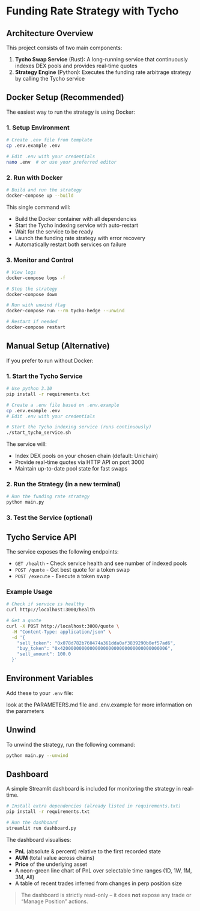 # Funding Rate Strategy with Tycho

## Architecture Overview

This project consists of two main components:

1. **Tycho Swap Service** (Rust): A long-running service that continuously indexes DEX pools and provides real-time quotes
2. **Strategy Engine** (Python): Executes the funding rate arbitrage strategy by calling the Tycho service

## Docker Setup (Recommended)

The easiest way to run the strategy is using Docker:

### 1. Setup Environment
```bash
# Create .env file from template
cp .env.example .env

# Edit .env with your credentials
nano .env  # or use your preferred editor
```

### 2. Run with Docker
```bash
# Build and run the strategy
docker-compose up --build
```

This single command will:
- Build the Docker container with all dependencies
- Start the Tycho indexing service with auto-restart
- Wait for the service to be ready
- Launch the funding rate strategy with error recovery
- Automatically restart both services on failure

### 3. Monitor and Control
```bash
# View logs
docker-compose logs -f

# Stop the strategy
docker-compose down

# Run with unwind flag
docker-compose run --rm tycho-hedge --unwind

# Restart if needed
docker-compose restart
```

## Manual Setup (Alternative)

If you prefer to run without Docker:

### 1. Start the Tycho Service
```bash
# Use python 3.10
pip install -r requirements.txt

# Create a .env file based on .env.example
cp .env.example .env
# Edit .env with your credentials

# Start the Tycho indexing service (runs continuously)
./start_tycho_service.sh
```

The service will:
- Index DEX pools on your chosen chain (default: Unichain)
- Provide real-time quotes via HTTP API on port 3000
- Maintain up-to-date pool state for fast swaps

### 2. Run the Strategy (in a new terminal)
```bash
# Run the funding rate strategy
python main.py
```

### 3. Test the Service (optional)

## Tycho Service API

The service exposes the following endpoints:

- `GET /health` - Check service health and see number of indexed pools
- `POST /quote` - Get best quote for a token swap
- `POST /execute` - Execute a token swap

### Example Usage

```bash
# Check if service is healthy
curl http://localhost:3000/health

# Get a quote
curl -X POST http://localhost:3000/quote \
  -H "Content-Type: application/json" \
  -d '{
    "sell_token": "0x078d782b760474a361dda0af3839290b0ef57ad6",
    "buy_token": "0x4200000000000000000000000000000000000006",
    "sell_amount": 100.0
  }'
```

## Environment Variables

Add these to your `.env` file:

look at the PARAMETERS.md file and .env.example for more information on the parameters

## Unwind

To unwind the strategy, run the following command:

```bash
python main.py --unwind
```

## Dashboard

A simple Streamlit dashboard is included for monitoring the strategy in real-time.

```bash
# Install extra dependencies (already listed in requirements.txt)
pip install -r requirements.txt

# Run the dashboard
streamlit run dashboard.py
```

The dashboard visualises:

- **PnL** (absolute & percent) relative to the first recorded state
- **AUM** (total value across chains)
- **Price** of the underlying asset
- A neon-green line chart of PnL over selectable time ranges (1D, 1W, 1M, 3M, All)
- A table of recent trades inferred from changes in perp position size

> The dashboard is strictly read-only – it does **not** expose any trade or “Manage Position” actions.